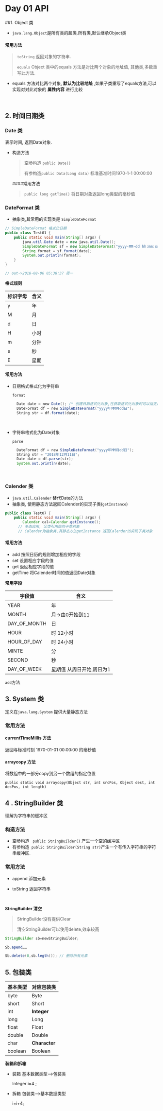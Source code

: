 # Day 01 API

##1. Object 类

- `java.lang.Object`是所有类的超类.所有类,默认继承Object类

#### 常用方法

> `toString`  返回对象的字符串. 
>
> `equals`  Object 类中的equals 方法是对比两个对象的地址值, 其他类,多数重写此方法.

* equals 方法对比两个对象, **默认为比较地址** ,如果子类重写了equals方法,可以实现对对此对象的 **属性内容** 进行比较

  ​

## 2. 时间日期类

### Date 类

表示时间, 返回Date对象.

* 构造方法

  > 空参构造  `public Date()`
  >
  > 有参构造`public Data(Long data)` 标准基准时间1970-1-1 00:00:00 

  ####常用方法

  > `public long getTime()` 将日期对象返回long类型的毫秒值

### DateFormat 类

* 抽象类,其常用的实现类是 `SimpleDateFormat` 

```java
// SimpleDateFormat 格式化日期
public class Test01 {
    public static void main(String[] args) {
        java.util.Date date = new java.util.Date();
        SimpleDateFormat sf = new SimpleDateFormat("yyyy-MM-dd hh:mm:ss E");
        String format = sf.format(date);
        System.out.println(format);
    }
}

// out->2018-08-06 05:38:37 周一
```

**格式规则**

| 标识字母 | 含义   |
| ---- | ---- |
| y    | 年    |
| M    | 月    |
| d    | 日    |
| H    | 小时   |
| m    | 分钟   |
| s    | 秒    |
| E    | 星期   |

#### 常用方法

* 日期格式格式化为字符串

  `format` 

  ```java
  	Date date = new Date(); /* 创建日期格式化对象,在获取格式化对象时可以指定风格 */
   	DateFormat df = new SimpleDateFormat("yyyy年MM月dd日");
  	String str = df.format(date);
  ```

  ​

* 字符串格式化为Date对象

  `parse`

  ```java
   	DateFormat df = new SimpleDateFormat("yyyy年MM月dd日");         
  	String str = "2018年12月11日";         
  	Date date = df.parse(str);         
  	System.out.println(date); 
  ```

  ​

### Calender 类

* `java.util.Calender`  替代Date的方法
* 抽象类, 使用静态方法返回Calender的实现子类(`getInstance`)

```java
public class Test07 {
    public static void main(String[] args) {
        Calendar cal=Calendar.getInstance();
      // 多态应用, 父类引用指向子类对象
      // Calender为抽象类,其静态方法getInstance 返回Calender的实现子类对象
```

#### 常用方法

* add 按照日历的规则增加相应的字段
* set  设置相应字段的值
* get 返回相应字段的值
* getTime 将Calender时间的值返回Date对象

**常用字段**

| 字段值          | 含义             |
| ------------ | -------------- |
| YEAR         | 年              |
| MONTH        | 月->由0开始到11     |
| DAY_OF_MONTH | 日              |
| HOUR         | 时 12小时         |
| HOUR_OF_DAY  | 时 24小时         |
| MINTE        | 分              |
| SECOND       | 秒              |
| DAY_OF_WEEK  | 星期值 从周日开始,周日为1 |

`add`方法

## 3. System 类

定义在`java.lang.System` 提供大量静态方法

### 常用方法

#### currentTimeMillis 方法

返回与标准时刻 1970-01-01 00:00:00 的毫秒值

#### arraycopy 方法

将数组中的一部分copy到另一个数组的指定位置

`public static void arraycopy(Object str, int srcPos, Object dest, int desPos, int length)`



## 4 . StringBuilder 类

理解为字符串的缓冲区

### 构造方法

* 空参构造 ` public StringBuilder()` 产生一个空的缓冲区
* 有参构造` public StringBuilder(String str)`产生一个有传入字符串的字符串缓冲区.

### 常用方法

* append  添加元素

* toString  返回字符串

  ​

**StringBuilder 清空** 

> StringBuilder没有提供Clear
>
> 清空StringBuilder可以使用delete,效率较高

```JAVA
StringBuilder sb=newStringBuilder;

Sb.apend……

Sb.delete(0,sb.legth()); // 删除所有元素

```



## 5. 包装类

| 基本类型    | 对应包装类         |
| ------- | ------------- |
| byte    | Byte          |
| short   | Short         |
| int     | **Integer**   |
| long    | Long          |
| float   | Float         |
| double  | Double        |
| char    | **Character** |
| boolean | Boolean       |

**装箱和拆箱**

* 装箱 基本数据类型-->包装类

  Integer i=4 ;

* 拆箱 包装类-->基本数据类型

  i=i+4;

  ​

